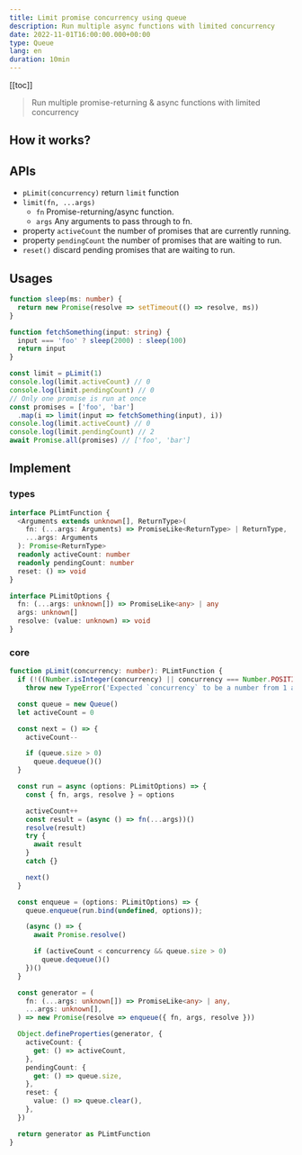 ```yaml
---
title: Limit promise concurrency using queue
description: Run multiple async functions with limited concurrency
date: 2022-11-01T16:00:00.000+00:00
type: Queue
lang: en
duration: 10min
---
```


[[toc]]

> Run multiple promise-returning & async functions with limited concurrency

## How it works?

## APIs

* `pLimit(concurrency)` return `limit` function
* `limit(fn, ...args)`
    * `fn` Promise-returning/async function.
    * `args` Any arguments to pass through to fn.
* property `activeCount` the number of promises that are currently running.
* property `pendingCount` the number of promises that are waiting to run.
* `reset()` discard pending promises that are waiting to run.

## Usages

```ts
function sleep(ms: number) {
  return new Promise(resolve => setTimeout(() => resolve, ms))
}

function fetchSomething(input: string) {
  input === 'foo' ? sleep(2000) : sleep(100)
  return input
}

const limit = pLimit(1)
console.log(limit.activeCount) // 0
console.log(limit.pendingCount) // 0
// Only one promise is run at once
const promises = ['foo', 'bar']
  .map(i => limit(input => fetchSomething(input), i))
console.log(limit.activeCount) // 0
console.log(limit.pendingCount) // 2
await Promise.all(promises) // ['foo', 'bar']
```

## Implement

### types

```ts
interface PLimtFunction {
  <Arguments extends unknown[], ReturnType>(
    fn: (...args: Arguments) => PromiseLike<ReturnType> | ReturnType,
    ...args: Arguments
  ): Promise<ReturnType>
  readonly activeCount: number
  readonly pendingCount: number
  reset: () => void
}

interface PLimitOptions {
  fn: (...args: unknown[]) => PromiseLike<any> | any
  args: unknown[]
  resolve: (value: unknown) => void
}
```

### core

```ts
function pLimit(concurrency: number): PLimtFunction {
  if (!((Number.isInteger(concurrency) || concurrency === Number.POSITIVE_INFINITY) && concurrency > 0))
    throw new TypeError('Expected `concurrency` to be a number from 1 and up')

  const queue = new Queue()
  let activeCount = 0

  const next = () => {
    activeCount--

    if (queue.size > 0)
      queue.dequeue()()
  }

  const run = async (options: PLimitOptions) => {
    const { fn, args, resolve } = options

    activeCount++
    const result = (async () => fn(...args))()
    resolve(result)
    try {
      await result
    }
    catch {}

    next()
  }

  const enqueue = (options: PLimitOptions) => {
    queue.enqueue(run.bind(undefined, options));

    (async () => {
      await Promise.resolve()

      if (activeCount < concurrency && queue.size > 0)
        queue.dequeue()()
    })()
  }

  const generator = (
    fn: (...args: unknown[]) => PromiseLike<any> | any,
    ...args: unknown[],
  ) => new Promise(resolve => enqueue({ fn, args, resolve }))

  Object.defineProperties(generator, {
    activeCount: {
      get: () => activeCount,
    },
    pendingCount: {
      get: () => queue.size,
    },
    reset: {
      value: () => queue.clear(),
    },
  })

  return generator as PLimtFunction
}
```
